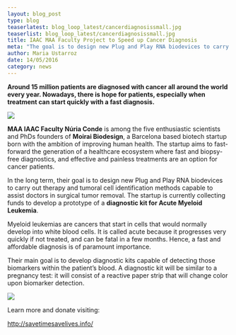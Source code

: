 ```yaml
---
layout: blog_post
type: blog
teaserlatest: blog_loop_latest/cancerdiagnosissmall.jpg
teaserlist: blog_loop_latest/cancerdiagnosissmall.jpg
title: IAAC MAA Faculty Project to Speed up Cancer Diagnosis
meta: "The goal is to design new Plug and Play RNA biodevices to carry out therapy and tumoral cell identification methods capable to assist doctors in surgical tumor removal"
author: Maria Ustarroz
date: 14/05/2016
category: news
---
```



<strong>Around 15 million patients are diagnosed with cancer all around the world every year. Nowadays, there is hope for patients, especially when treatment can start quickly with a fast diagnosis.</strong><br>

<img src= "http://www.fablabbcn.org/img/blog/blog_loop_latest/cancerdiagnosis1.png" align="middle"> 
<br>

<strong>MAA IAAC Faculty Núria Conde</strong> is among the five enthusiastic scientists and PhDs founders of <strong>Moirai Biodesign</strong>, a Barcelona based biotech startup born with the ambition of improving human health. The startup aims to fast-forward the generation of a healthcare ecosystem where fast and biopsy-free diagnostics, and effective and painless treatments are an option for cancer patients.<br>

In the long term, their goal is to design new Plug and Play RNA biodevices to carry out therapy and tumoral cell identification methods capable to assist doctors in surgical tumor removal. The startup is currently collecting funds to develop a prototype of a <strong>diagnostic kit for Acute Myeloid Leukemia</strong>.<br>

Myeloid leukemias are cancers that start in cells that would normally develop into white blood cells. It is called acute because it progresses very quickly if not treated, and can be fatal in a few months. Hence, a fast and affordable diagnosis is of paramount importance.<br>

Their main goal is to develop diagnostic kits capable of detecting those biomarkers within the patient’s blood. A diagnostic kit will be similar to a pregnancy test: it will consist of a reactive paper strip that will change color upon biomarker detection.<br>

<img src= "http://www.fablabbcn.org/img/blog/blog_loop_latest/cancerdiagnosis2.png" align="middle"> 
<br>

Learn more and donate visiting: <br>

<a href="http://savetimesavelives.info/">http://savetimesavelives.info/</a> <br>




